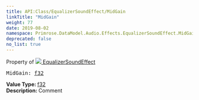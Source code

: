 ```yaml
---
title: API:Class/EqualizerSoundEffect/MidGain
linkTitle: "MidGain"
weight: 77
date: 2019-08-02
namespace: Primrose.DataModel.Audio.Effects.EqualizerSoundEffect.MidGain
deprecated: false
no_list: true
---
```

Property of <a href="/docs/api-reference/Class/EqualizerSoundEffect"><img src="/icons/silk/soundwave.png"/>&nbsp;EqualizerSoundEffect</a>
<pre class="method-declaration">
MidGain: <a class="type" href="/docs/api-reference/System/Primitives#single">f32</a></pre>
<b>Value Type: </b>
<a class="type" href="/docs/api-reference/System/Primitives#single">f32</a>
<br/>
<b>Description: </b>
Comment

